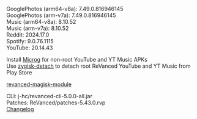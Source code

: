 GooglePhotos (arm64-v8a): 7.49.0.816946145  
GooglePhotos (arm-v7a): 7.49.0.816946145  
Music (arm64-v8a): 8.10.52  
Music (arm-v7a): 8.10.52  
Reddit: 2024.17.0  
Spotify: 9.0.76.1115  
YouTube: 20.14.43  

Install [Microg](https://github.com/ReVanced/GmsCore/releases) for non-root YouTube and YT Music APKs  
Use [zygisk-detach](https://github.com/j-hc/zygisk-detach) to detach root ReVanced YouTube and YT Music from Play Store  

[revanced-magisk-module](https://github.com/j-hc/revanced-magisk-module)
  
CLI: j-hc/revanced-cli-5.0.0-all.jar  
Patches: ReVanced/patches-5.43.0.rvp  
[Changelog](https://github.com/ReVanced/revanced-patches/releases/tag/v5.43.0)  
